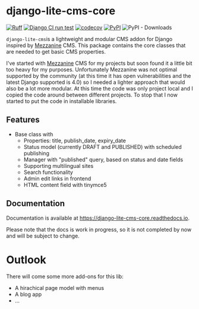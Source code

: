 # django-lite-cms-core

[![Ruff](https://img.shields.io/endpoint?url=https://raw.githubusercontent.com/astral-sh/ruff/main/assets/badge/v2.json)](https://github.com/astral-sh/ruff)
[![Django CI run test](https://github.com/christianwgd/django-lite-cms-core/actions/workflows/django-test.yml/badge.svg)](https://github.com/christianwgd/django-lite-cms-core/actions/workflows/django-test.yml)
[![codecov](https://codecov.io/gh/christianwgd/django-lite-cms-core/graph/badge.svg?token=azVWLmIFmg)](https://codecov.io/gh/christianwgd/django-lite-cms-core)
[![PyPI](https://img.shields.io/pypi/v/django-lite-cms-core)](https://pypi.org/project/django-lite-cms-core/)
![PyPI - Downloads](https://img.shields.io/pypi/dm/django-lite-cms-core)

``django-lite-cms``is a lightweight and modular CMS addon for Django inspired
by [Mezzanine](https://github.com/stephenmcd/mezzanine) CMS. This package contains the core classes that are needed 
to get basic CMS properties.

I've started with [Mezzanine](https://github.com/stephenmcd/mezzanine) CMS for my projects but soon found it a little 
bit too heavy for my purposes. Unfortunately Mezzanine was not optimal supported 
by the community (at this time it has open vulnerabilities and the latest Django 
supported is 4.0) so I needed a lighter approach that would also be a lot more modular. 
At this time the code was only project local and I copied the code around between 
different projects. To stop that I now started to put the code in installable libraries.

## Features

- Base class with
  - Properties: title, publish_date, expiry_date
  - Status model (currently DRAFT and PUBLISHED) with scheduled publishing
  - Manager with "published" query, based on status and date fields
  - Supporting multilingual sites
  - Search functionality
  - Admin edit links in frontend
  - HTML content field with tinymce5


## Documentation

Documentation is available at https://django-lite-cms-core.readthedocs.io.

Please note that the docs is work in progress, so it is not completed by now and 
will be subject to change.

# Outlook

There will come some more add-ons for this lib:

- A hirachical page model with menus
- A blog app
- ...
